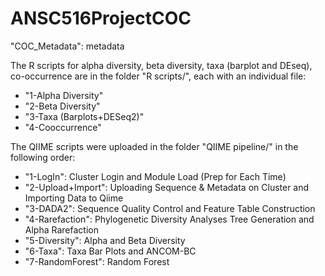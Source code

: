 # ANSC516ProjectCOC

"COC_Metadata": metadata

The R scripts for alpha diversity, beta diversity, taxa (barplot and DEseq), co-occurrence are in the folder "R scripts/", each with an individual file:
  - "1-Alpha Diversity"
  - "2-Beta Diversity"
  - "3-Taxa (Barplots+DESeq2)"
  - "4-Cooccurrence"

The QIIME scripts were uploaded in the folder "QIIME pipeline/" in the following order:
  - "1-LogIn": Cluster Login and Module Load (Prep for Each Time)
  - "2-Upload+Import": Uploading Sequence & Metadata on Cluster and Importing Data to Qiime
  - "3-DADA2": Sequence Quality Control and Feature Table Construction
  - "4-Rarefaction": Phylogenetic Diversity Analyses Tree Generation and Alpha Rarefaction
  - "5-Diversity": Alpha and Beta Diversity
  - "6-Taxa": Taxa Bar Plots and ANCOM-BC
  - "7-RandomForest": Random Forest

